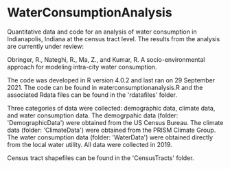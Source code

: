# WaterConsumptionAnalysis

Quantitative data and code for an analysis of water consumption in Indianapolis, Indiana at the census tract level. The results from the analysis are currently under review:

Obringer, R., Nateghi, R., Ma, Z., and Kumar, R. A socio-environmental approach for modeling intra-city water consumption.

The code was developed in R version 4.0.2 and last ran on 29 September 2021. The code can be found in waterconsumptionanalysis.R and the associated Rdata files can be found in the 'rdatafiles' folder.

Three categories of data were collected: demographic data, climate data, and water consumption data. The demogrpahic data (folder: 'DemographicData') were obtained from the US Census Bureau. The climate data (folder: 'ClimateData') were obtained from the PRISM Climate Group. The water consumption data (folder: 'WaterData') were obtained directly from the local water utility. All data were collected in 2019.

Census tract shapefiles can be found in the 'CensusTracts' folder.
